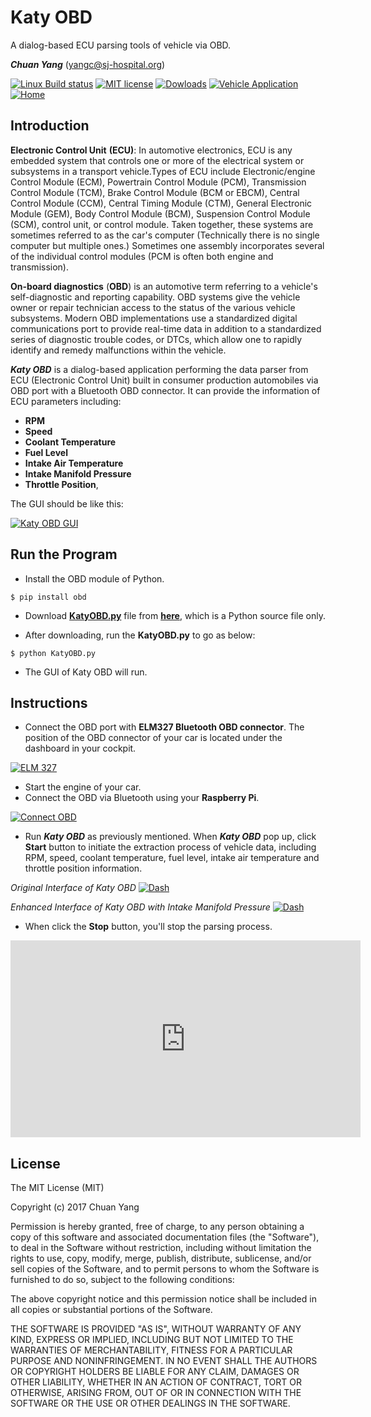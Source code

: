 # Katy OBD
A dialog-based ECU parsing tools of vehicle via OBD.

***Chuan Yang*** (<yangc@sj-hospital.org>)

[![Linux Build status](https://img.shields.io/badge/Linux-passing-brightgreen.svg)](https://github.com/YangChuan80/KatyOBD)
[![MIT license](https://img.shields.io/badge/license-MIT%20License-blue.svg)](LICENSE)
[![Dowloads](https://img.shields.io/badge/downloads-7K-green.svg)](https://github.com/YangChuan80/WillowbendDICOM/raw/master/Installer/WillowbendDICOM_Installer.exe?raw=true)
[![Vehicle Application](https://img.shields.io/badge/application-vehicle-orange.svg)](README.md)
[![Home](https://img.shields.io/badge/GitHub-home-ff69b4.svg)](https://github.com/YangChuan80)

## Introduction
**Electronic Control Unit** **(ECU)**: In automotive electronics, ECU is any embedded system that controls one or more of the electrical system or subsystems in a transport vehicle.Types of ECU include Electronic/engine Control Module (ECM), Powertrain Control Module (PCM), Transmission Control Module (TCM), Brake Control Module (BCM or EBCM), Central Control Module (CCM), Central Timing Module (CTM), General Electronic Module (GEM), Body Control Module (BCM), Suspension Control Module (SCM), control unit, or control module. Taken together, these systems are sometimes referred to as the car's computer (Technically there is no single computer but multiple ones.) Sometimes one assembly incorporates several of the individual control modules (PCM is often both engine and transmission).

**On-board diagnostics** (**OBD**) is an automotive term referring to a vehicle's self-diagnostic and reporting capability. OBD systems give the vehicle owner or repair technician access to the status of the various vehicle subsystems. Modern OBD implementations use a standardized digital communications port to provide real-time data in addition to a standardized series of diagnostic trouble codes, or DTCs, which allow one to rapidly identify and remedy malfunctions within the vehicle.

***Katy OBD*** is a dialog-based application performing the data parser from ECU (Electronic Control Unit) built in consumer production automobiles via OBD port with a Bluetooth OBD connector. It can provide the information of ECU parameters including: 
- **RPM** 
- **Speed**
- **Coolant Temperature**
- **Fuel Level**
- **Intake Air Temperature**
- **Intake Manifold Pressure**
- **Throttle Position**, 

The GUI should be like this: 

[![Katy OBD GUI](images/Katy_OBD_GUI.jpg)](README.md)

## Run the Program
- Install the OBD module of Python.
```
$ pip install obd
```
- Download **[KatyOBD.py](https://raw.githubusercontent.com/YangChuan80/KatyOBD/master/KatyOBD.py)** file from **[here](https://raw.githubusercontent.com/YangChuan80/KatyOBD/master/KatyOBD.py)**, which is a Python source file only. 

- After downloading, run the **KatyOBD.py** to go as below:

```
$ python KatyOBD.py
```
- The GUI of Katy OBD will run.

## Instructions
- Connect the OBD port with **ELM327 Bluetooth OBD connector**. The position of the OBD connector of your car is located under the dashboard in your cockpit.


[![ELM 327](images/ELM327.jpg)](README.md)

- Start the engine of your car.
- Connect the OBD via Bluetooth using your **Raspberry Pi**.

[![Connect OBD](images/OBD_00.jpg)](README.md)

- Run ***Katy OBD*** as previously mentioned. When ***Katy OBD*** pop up, click **Start** button to initiate the extraction process of vehicle data, including RPM, speed, coolant temperature, fuel level, intake air temperature and throttle position information. 

*Original Interface of Katy OBD*
[![Dash](images/Dash_02.jpg)](README.md)

*Enhanced Interface of Katy OBD with Intake Manifold Pressure*
[![Dash](images/Dash_01.jpg)](README.md)

- When click the **Stop** button, you'll stop the parsing process. 

<iframe width="560" height="315" src="http://v.youku.com/v_show/id_XMzE2MjIyNjY4NA==.html?spm=a2h3j.8428770.3416059.1" frameborder="0" allowfullscreen></iframe>

## License
The MIT License (MIT)

Copyright (c) 2017 Chuan Yang

Permission is hereby granted, free of charge, to any person obtaining a copy
of this software and associated documentation files (the "Software"), to deal
in the Software without restriction, including without limitation the rights
to use, copy, modify, merge, publish, distribute, sublicense, and/or sell
copies of the Software, and to permit persons to whom the Software is
furnished to do so, subject to the following conditions:

The above copyright notice and this permission notice shall be included in all
copies or substantial portions of the Software.

THE SOFTWARE IS PROVIDED "AS IS", WITHOUT WARRANTY OF ANY KIND, EXPRESS OR
IMPLIED, INCLUDING BUT NOT LIMITED TO THE WARRANTIES OF MERCHANTABILITY,
FITNESS FOR A PARTICULAR PURPOSE AND NONINFRINGEMENT. IN NO EVENT SHALL THE
AUTHORS OR COPYRIGHT HOLDERS BE LIABLE FOR ANY CLAIM, DAMAGES OR OTHER
LIABILITY, WHETHER IN AN ACTION OF CONTRACT, TORT OR OTHERWISE, ARISING FROM,
OUT OF OR IN CONNECTION WITH THE SOFTWARE OR THE USE OR OTHER DEALINGS IN THE
SOFTWARE.
